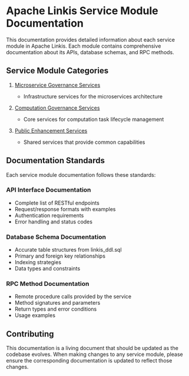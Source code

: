 # Apache Linkis Service Module Documentation

This documentation provides detailed information about each service module in Apache Linkis. Each module contains comprehensive documentation about its APIs, database schemas, and RPC methods.

## Service Module Categories

1. [Microservice Governance Services](./microservice-governance/README.md)
   - Infrastructure services for the microservices architecture
   
2. [Computation Governance Services](./computation-governance/README.md)
   - Core services for computation task lifecycle management
   
3. [Public Enhancement Services](./public-enhancements/README.md)
   - Shared services that provide common capabilities

## Documentation Standards

Each service module documentation follows these standards:

### API Interface Documentation
- Complete list of RESTful endpoints
- Request/response formats with examples
- Authentication requirements
- Error handling and status codes

### Database Schema Documentation
- Accurate table structures from linkis_ddl.sql
- Primary and foreign key relationships
- Indexing strategies
- Data types and constraints

### RPC Method Documentation
- Remote procedure calls provided by the service
- Method signatures and parameters
- Return types and error conditions
- Usage examples

## Contributing

This documentation is a living document that should be updated as the codebase evolves. When making changes to any service module, please ensure the corresponding documentation is updated to reflect those changes.
